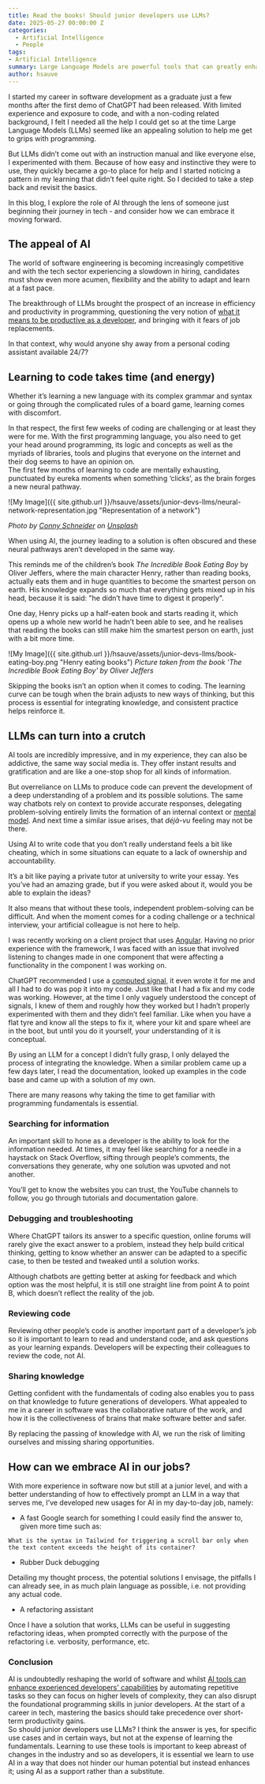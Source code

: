 ```yaml
---
title: Read the books! Should junior developers use LLMs?
date: 2025-05-27 00:00:00 Z
categories:
  - Artificial Intelligence
  - People
tags: 
- Artificial Intelligence
summary: Large Language Models are powerful tools that can greatly enhance software developers' productivity, but for junior developers starting a career in tech, they may hinder long-term growth by abstracting away essential programming fundamentals.
author: hsauve
---  
```


I started my career in software development as a graduate just a few months after the first demo of ChatGPT had been released. With limited experience and exposure to code, and with a non-coding related background, I felt I needed all the help I could get so at the time Large Language Models (LLMs) seemed like an appealing solution to help me get to grips with programming.   

But LLMs didn’t come out with an instruction manual and like everyone else, I experimented with them. Because of how easy and instinctive they were to use, they quickly became a go-to place for help and I started noticing a pattern in my learning that didn’t feel quite right. So I decided to take a step back and revisit the basics.  

In this blog, I explore the role of AI through the lens of someone just beginning their journey in tech - and consider how we can embrace it moving forward.  

## The appeal of AI 

The world of software engineering is becoming increasingly competitive and with the tech sector experiencing a slowdown in hiring, candidates must show even more acumen, flexibility and the ability to adapt and learn at a fast pace.   

The breakthrough of LLMs brought the prospect of an increase in efficiency and productivity in programming, questioning the very notion of [what it means to be productive as a developer](https://blog.scottlogic.com/2023/12/18/software-development-ai-wins-the-race.html), and bringing with it fears of job replacements.  

In that context, why would anyone shy away from a personal coding assistant available 24/7?  

## Learning to code takes time (and energy)  

Whether it’s learning a new language with its complex grammar and syntax or going through the complicated rules of a board game, learning comes with discomfort.  

In that respect, the first few weeks of coding are challenging or at least they were for me. With the first programming language, you also need to get your head around programming, its logic and concepts as well as the myriads of libraries, tools and plugins that everyone on the internet and their dog seems to have an opinion on.   
The first few months of learning to code are mentally exhausting, punctuated by eureka moments when something ‘clicks’, as the brain forges a new neural pathway.  

![My Image]({{ site.github.url }}/hsauve/assets/junior-devs-llms/neural-network-representation.jpg "Representation of a network")

*Photo by [Conny Schneider](https://unsplash.com/@choys_) on [Unsplash](https://unsplash.com/photos/a-blue-abstract-background-with-lines-and-dots-pREq0ns_p_E)*

When using AI, the journey leading to a solution is often obscured and these neural pathways aren’t developed in the same way.  

This reminds me of the children’s book *The Incredible Book Eating Boy* by Oliver Jeffers, where the main character Henry, rather than reading books, actually eats them and in huge quantities to become the smartest person on earth. His knowledge expands so much that everything gets mixed up in his head, because it is said: "he didn’t have time to digest it properly".  

One day, Henry picks up a half-eaten book and starts reading it, which opens up a whole new world he hadn’t been able to see, and he realises that reading the books can still make him the smartest person on earth, just with a bit more time.  

![My Image]({{ site.github.url }}/hsauve/assets/junior-devs-llms/book-eating-boy.png "Henry eating books")
*Picture taken from the book 'The Incredible Book Eating Boy' by Oliver Jeffers*

Skipping the books isn’t an option when it comes to coding. The learning curve can be tough when the brain adjusts to new ways of thinking, but this process is essential for integrating knowledge, and consistent practice helps reinforce it.  

## LLMs can turn into a crutch  

AI tools are incredibly impressive, and in my experience, they can also be addictive, the same way social media is. They offer instant results and gratification and are like a one-stop shop for all kinds of information.   

But overreliance on LLMs to produce code can prevent the development of a deep understanding of a problem and its possible solutions. The same way chatbots rely on context to provide accurate responses, delegating problem-solving entirely limits the formation of an internal context or [mental model](https://blog.scottlogic.com/2023/08/11/mental-models-and-the-user-experience.html). And next time a similar issue arises, that *déjà-vu* feeling may not be there.  

Using AI to write code that you don’t really understand feels a bit like cheating, which in some situations can equate to a lack of ownership and accountability.   

It’s a bit like paying a private tutor at university to write your essay. Yes you’ve had an amazing grade, but if you were asked about it, would you be able to explain the ideas?   

It also means that without these tools, independent problem-solving can be difficult. And when the moment comes for a coding challenge or a technical interview, your artificial colleague is not here to help.  

I was recently working on a client project that uses [Angular](https://angular.dev/). Having no prior experience with the framework, I was faced with an issue that involved listening to changes made in one component that were affecting a functionality in the component I was working on.  

ChatGPT recommended I use a [computed signal](https://angular.dev/guide/signals), it even wrote it for me and all I had to do was pop it into my code. Just like that I had a fix and my code was working. However, at the time I only vaguely understood the concept of signals, I knew of them and roughly how they worked but I hadn’t properly experimented with them and they didn’t feel familiar. Like when you have a flat tyre and know all the steps to fix it, where your kit and spare wheel are in the boot, but until you do it yourself, your understanding of it is conceptual.  

By using an LLM for a concept I didn’t fully grasp, I only delayed the process of integrating the knowledge. When a similar problem came up a few days later, I read the documentation, looked up examples in the code base and came up with a solution of my own.   

There are many reasons why taking the time to get familiar with programming fundamentals is essential.  

### Searching for information 

An important skill to hone as a developer is the ability to look for the information needed. At times, it may feel like searching for a needle in a haystack on Stack Overflow, sifting through people’s comments, the conversations they generate, why one solution was upvoted and not another.  

You’ll get to know the websites you can trust, the YouTube channels to follow, you go through tutorials and documentation galore.  

### Debugging and troubleshooting 

Where ChatGPT tailors its answer to a specific question, online forums will rarely give the exact answer to a problem, instead they help build critical thinking, getting to know whether an answer can be adapted to a specific case, to then be tested and tweaked until a solution works.  

Although chatbots are getting better at asking for feedback and which option was the most helpful, it is still one straight line from point A to point B, which doesn’t reflect the reality of the job.  

### Reviewing code  

Reviewing other people’s code is another important part of a developer’s job so it is important to learn to read and understand code, and ask questions as your learning expands. Developers will be expecting their colleagues to review the code, not AI.  

### Sharing knowledge  

Getting confident with the fundamentals of coding also enables you to pass on that knowledge to future generations of developers. What appealed to me in a career in software was the collaborative nature of the work, and how it is the collectiveness of brains that make software better and safer.  

By replacing the passing of knowledge with AI, we run the risk of limiting ourselves and missing sharing opportunities.  

## How can we embrace AI in our jobs?  

With more experience in software now but still at a junior level, and with a better understanding of how to effectively prompt an LLM in a way that serves me, I’ve developed new usages for AI in my day-to-day job, namely:   

- A fast Google search for something I could easily find the answer to, given more time such as: 

`What is the syntax in Tailwind for triggering a scroll bar only when the text content exceeds the height of its container?`  

- Rubber Duck debugging 

Detailing my thought process, the potential solutions I envisage, the pitfalls I can already see, in as much plain language as possible, i.e. not providing any actual code. 

- A refactoring assistant  

Once I have a solution that works, LLMs can be useful in suggesting refactoring ideas, when prompted correctly with the purpose of the refactoring i.e. verbosity, performance, etc. 

### Conclusion  

AI is undoubtedly reshaping the world of software and whilst [AI tools can enhance experienced developers' capabilities](https://blog.scottlogic.com/2025/04/01/making-sense-of-the-ai-developer-tools-ecosystem.html) by automating repetitive tasks so they can focus on higher levels of complexity, they can also disrupt the foundational programming skills in junior developers. At the start of a career in tech, mastering the basics should take precedence over short-term productivity gains.  
So should junior developers use LLMs? I think the answer is yes, for specific use cases and in certain ways, but not at the expense of learning the fundamentals.
Learning to use these tools is important to keep abreast of changes in the industry and so as developers, it is essential we learn to use AI in a way that does not hinder our human potential but instead enhances it; using AI as a support rather than a substitute. 

